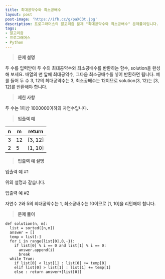 ```yaml
---
title: 최대공약수와 최소공배수
layout: post
post-image: 'https://ifh.cc/g/paXC3t.jpg'
description: 프로그래머스의 알고리즘 문제 "최대공약수와 최소공배수" 문제풀이입니다.
tags:
- 알고리즘
- 프로그래머스
- Python
---
```



>**문제 설명**

두 수를 입력받아 두 수의 최대공약수와 최소공배수를 반환하는 함수, solution을 완성해 보세요. 배열의 맨 앞에 최대공약수, 그다음 최소공배수를 넣어 반환하면 됩니다. 예를 들어 두 수 3, 12의 최대공약수는 3, 최소공배수는 12이므로 solution(3, 12)는 [3, 12]를 반환해야 합니다.

>**제한 사항**


두 수는 1이상 1000000이하의 자연수입니다.


>**입출력 예**

| n | m | return |
|--|--|--|
| 3 | 12 | [3, 12] |
| 2 | 5 | [1, 10] |

>**입출력 예 설명**

입출력 예 #1

위의 설명과 같습니다.

입출력 예 #2

자연수 2와 5의 최대공약수는 1, 최소공배수는 10이므로 [1, 10]을 리턴해야 합니다.

>**문제 풀이**

	def solution(n, m):
	  list = sorted([n,m])
	  answer = []
	  temp = list[:]
	  for i in range(list[0],0,-1):
	    if list[0] % i == 0 and list[1] % i == 0:
	      answer.append(i)
	      break
	  while True:
	    if list[0] < list[1] : list[0] += temp[0]
	    elif list[0] > list[1] : list[1] += temp[1]
	    else : return answer+[list[0]]



